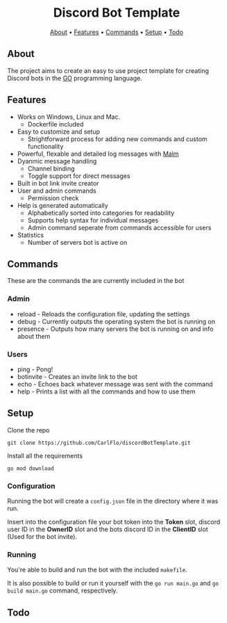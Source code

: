 <h1 align="center">
  Discord Bot Template
</h1>

<p align="center">
  <a href="#about">About</a>
  •
  <a href="#features">Features</a>
  •
  <a href="#commands">Commands</a>
  •
  <a href="#setup">Setup</a>
  •
  <a href="#todo">Todo</a>
</p>

## About
The project aims to create an easy to use project template for creating Discord bots in the [GO](https://golang.org/) programming language.

## Features

- Works on Windows, Linux and Mac.
    - Dockerfile included
- Easy to customize and setup
    - Strightforward process for adding new commands and custom functionality
- Powerful, flexable and detailed log messages with [Malm](https://github.com/CarlFlo/malm)
- Dyanmic message handling
    - Channel binding
    - Toggle support for direct messages 
- Built in bot link invite creator
- User and admin commands
    - Permission check
- Help is generated automatically
    - Alphabetically sorted into categories for readability
    - Supports help syntax for individual messages
    - Admin command seperate from commands accessible for users
- Statistics
    - Number of servers bot is active on

## Commands

These are the commands the are currently included in the bot

### Admin
* reload - Reloads the configuration file, updating the settings
* debug - Currently outputs the operating system the bot is running on
* presence - Outputs how many servers the bot is running on and info about them

### Users
* ping - Pong!
* botinvite - Creates an invite link to the bot
* echo - Echoes back whatever message was sent with the command
* help - Prints a list with all the commands and how to use them


## Setup

Clone the repo

```
git clone https://github.com/CarlFlo/discordBotTemplate.git
```

Install all the requirements

```
go mod download
```


### Configuration

Running the bot will create a `config.json` file in the directory where it was run.

Insert into the configuration file your bot token into the **Token** slot, discord user ID in the **OwnerID** slot and the bots discord ID in the **ClientID** slot (Used for the bot invite).

### Running

You're able to build and run the bot with the included `makefile`.

It is also possible to build or run it yourself with the `go run main.go` and `go build main.go` command, respectively.

## Todo


